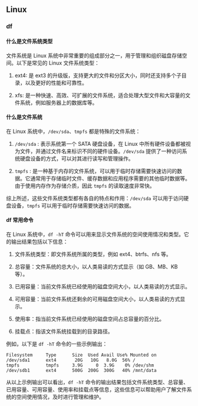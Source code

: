 ## Linux
### df
#### 什么是文件系统类型
文件系统是 Linux 系统中非常重要的组成部分之一，用于管理和组织磁盘存储空间。以下是常见的 Linux 文件系统类型：

1. ext4: 是 ext3 的升级版，支持更大的文件和分区大小，同时还支持多个子目录，以及更好的性能和可靠性。

2. xfs: 是一种快速、高效、可扩展的文件系统，适合处理大型文件和大容量的文件系统，例如服务器上的数据库等。
   

#### 什么是文件系统
在 Linux 系统中，`/dev/sda`、`tmpfs` 都是特殊的文件系统：

1. `/dev/sda` : 表示系统第一个 SATA 硬盘设备，在 Linux 中所有硬件设备都被视为文件，并通过文件名来标识不同的硬件设备。`/dev/sda` 提供了一种访问系统硬盘设备的方式，可以对其进行读写和管理操作。

2. `tmpfs` : 是一种基于内存的文件系统，可以用于临时存储需要快速访问的数据。它通常用于存储临时文件、缓存数据和应用程序需要的其他临时数据等。由于使用内存作为存储介质，因此 `tmpfs` 的读取速度非常快。

综上所述，这些文件系统类型都有各自的特点和作用：`/dev/sda` 可以用于访问硬盘设备，`tmpfs` 可以用于临时存储需要快速访问的数据。


#### df 常用命令
在 Linux 系统中，`df -hT` 命令可以用来显示文件系统的空间使用情况和类型。它的输出结果包括以下信息：

1. 文件系统类型：即文件系统所属的类型，例如 ext4、btrfs、nfs 等。

2. 总容量：文件系统的总大小，以人类易读的方式显示（如 GB、MB、KB 等）。

3. 已用容量：当前文件系统已经使用的磁盘空间大小，以人类易读的方式显示。

4. 可用容量：当前文件系统还剩余的可用磁盘空间大小，以人类易读的方式显示。

5. 使用率：指当前文件系统已经使用的磁盘空间占总容量的百分比。

6. 挂载点：指该文件系统挂载到的目录路径。

例如，以下是 `df -hT` 命令的一些示例输出：

```
Filesystem     Type      Size  Used Avail Use% Mounted on
/dev/sda1      ext4       20G   10G   8.0G  56% /
tmpfs          tmpfs     3.9G     0  3.9G    0% /dev/shm
/dev/sdb1      ext4      500G  200G  300G   40% /mnt/data
```

从以上示例输出可以看出，`df -hT` 命令的输出结果包括文件系统类型、总容量、已用容量、可用容量、使用率和挂载点等信息，这些信息可以帮助用户了解文件系统的空间使用情况，及时进行管理和维护。

